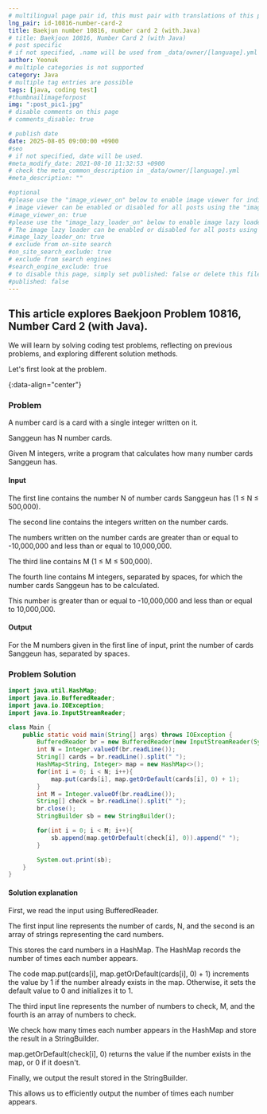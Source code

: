 ```yaml
---
# multilingual page pair id, this must pair with translations of this page. (This name must be unique)
lng_pair: id-10816-number-card-2
title: Baekjun number 10816, number card 2 (with.Java)
# title: Baekjoon 10816, Number Card 2 (with Java)
# post specific
# if not specified, .name will be used from _data/owner/[language].yml
author: Yeonuk
# multiple categories is not supported
category: Java
# multiple tag entries are possible
tags: [java, coding test]
#thumbnailimageforpost
img: ":post_pic1.jpg"
# disable comments on this page
# comments_disable: true

# publish date
date: 2025-08-05 09:00:00 +0900
#seo
# if not specified, date will be used.
#meta_modify_date: 2021-08-10 11:32:53 +0900
# check the meta_common_description in _data/owner/[language].yml
#meta_description: ""

#optional
#please use the "image_viewer_on" below to enable image viewer for individual pages or posts (_posts/ or [language]/_posts folders).
# image viewer can be enabled or disabled for all posts using the "image_viewer_posts: true" setting in _data/conf/main.yml.
#image_viewer_on: true
#please use the "image_lazy_loader_on" below to enable image lazy loader for individual pages or posts (_posts/ or [language]/_posts folders).
# The image lazy loader can be enabled or disabled for all posts using the "image_lazy_loader_posts: true" setting in _data/conf/main.yml.
#image_lazy_loader_on: true
# exclude from on-site search
#on_site_search_exclude: true
# exclude from search engines
#search_engine_exclude: true
# to disable this page, simply set published: false or delete this file
#published: false
---
```


<!-- outline-start -->

## This article explores Baekjoon Problem 10816, Number Card 2 (with Java).

We will learn by solving coding test problems, reflecting on previous problems, and exploring different solution methods.

Let's first look at the problem.

{:data-align="center"}

<!-- outline-end -->

### Problem

A number card is a card with a single integer written on it.

Sanggeun has N number cards.

Given M integers, write a program that calculates how many number cards Sanggeun has.

#### Input

The first line contains the number N of number cards Sanggeun has (1 ≤ N ≤ 500,000).

The second line contains the integers written on the number cards.

The numbers written on the number cards are greater than or equal to -10,000,000 and less than or equal to 10,000,000.

The third line contains M (1 ≤ M ≤ 500,000).

The fourth line contains M integers, separated by spaces, for which the number cards Sanggeun has to be calculated.

This number is greater than or equal to -10,000,000 and less than or equal to 10,000,000.

#### Output

For the M numbers given in the first line of input, print the number of cards Sanggeun has, separated by spaces.

### Problem Solution

```java
import java.util.HashMap;
import java.io.BufferedReader;
import java.io.IOException;
import java.io.InputStreamReader;

class Main {
    public static void main(String[] args) throws IOException {
        BufferedReader br = new BufferedReader(new InputStreamReader(System.in));
        int N = Integer.valueOf(br.readLine());
        String[] cards = br.readLine().split(" ");
        HashMap<String, Integer> map = new HashMap<>();
        for(int i = 0; i < N; i++){
            map.put(cards[i], map.getOrDefault(cards[i], 0) + 1);
        }
        int M = Integer.valueOf(br.readLine());
        String[] check = br.readLine().split(" ");
        br.close();
        StringBuilder sb = new StringBuilder();

        for(int i = 0; i < M; i++){
            sb.append(map.getOrDefault(check[i], 0)).append(" ");
        }

        System.out.print(sb);
    }
}
```

#### Solution explanation

First, we read the input using BufferedReader.

The first input line represents the number of cards, N, and the second is an array of strings representing the card numbers.

This stores the card numbers in a HashMap. The HashMap records the number of times each number appears.

The code map.put(cards[i], map.getOrDefault(cards[i], 0) + 1) increments the value by 1 if the number already exists in the map. Otherwise, it sets the default value to 0 and initializes it to 1.

The third input line represents the number of numbers to check, M, and the fourth is an array of numbers to check.

We check how many times each number appears in the HashMap and store the result in a StringBuilder.

map.getOrDefault(check[i], 0) returns the value if the number exists in the map, or 0 if it doesn't.

Finally, we output the result stored in the StringBuilder.

This allows us to efficiently output the number of times each number appears.
